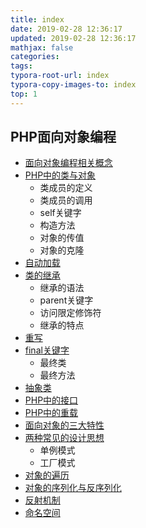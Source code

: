 ```yaml
---
title: index
date: 2019-02-28 12:36:17
updated: 2019-02-28 12:36:17 
mathjax: false
categories: 
tags:
typora-root-url: index
typora-copy-images-to: index
top: 1
---
```


## PHP面向对象编程

* [面向对象编程相关概念](面向对象1.md)
* [PHP中的类与对象](面向对象1.md)
  * 类成员的定义
  * 类成员的调用
  * self关键字
  * 构造方法
  * 对象的传值
  * 对象的克隆
* [自动加载](面向对象2.md)
* [类的继承](面向对象2.md)
  * 继承的语法
  * parent关键字
  * 访问限定修饰符
  * 继承的特点
* [重写](面向对象2.md)
* [final关键字](面向对象2.md)
  * 最终类
  * 最终方法
* [抽象类](面向对象2.md)
* [PHP中的接口](面向对象3.md)
* [PHP中的重载](面向对象3.md)
* [面向对象的三大特性](面向对象3.md)
* [两种常见的设计思想](面向对象3.md)
  * 单例模式
  * 工厂模式
* [对象的遍历](面向对象4.md)
* [对象的序列化与反序列化](面向对象4.md)
* [反射机制](面向对象4.md)
* [命名空间](面向对象4.md)